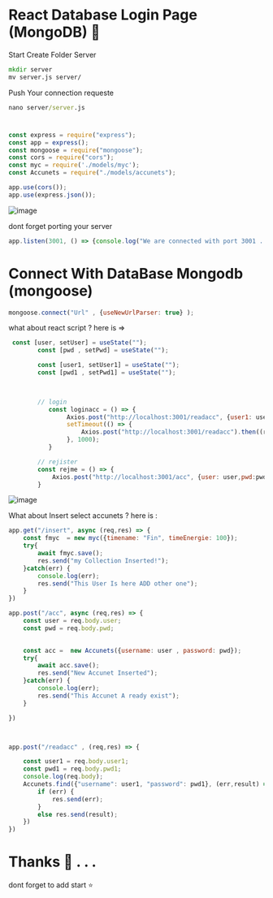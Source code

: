 # React Database Login Page (MongoDB) 🍃

Start Create Folder Server 
```cmd
mkdir server
mv server.js server/
```
Push Your connection requeste
```cmd
nano server/server.js
```
#
```js
const express = require("express");
const app = express();
const mongoose = require("mongoose");
const cors = require("cors");
const myc = require('./models/myc');
const Accunets = require("./models/accunets");

app.use(cors());
app.use(express.json());
```
![image](https://user-images.githubusercontent.com/74735976/213485565-08c92a63-4462-4565-bb0e-18aa3cb78f16.png)


dont forget porting your server 
```js
app.listen(3001, () => {console.log("We are connected with port 3001 ...");})
```
# Connect With DataBase Mongodb (mongoose)
```js
mongoose.connect("Url" , {useNewUrlParser: true} );
```

what about react script ?
here is => 
```js
 const [user, setUser] = useState("");
        const [pwd , setPwd] = useState("");

        const [user1, setUser1] = useState("");
        const [pwd1 , setPwd1] = useState("");

      

        // login
           const loginacc = () => {
                Axios.post("http://localhost:3001/readacc", {user1: user1,pwd1:pwd1}).then(() => {console.log("Success")})
                setTimeout(() => {
                    Axios.post("http://localhost:3001/readacc").then((response) => {console.log(response.data)})
                }, 1000);
           }

        // rejister
        const rejme = () => {
            Axios.post("http://localhost:3001/acc", {user: user,pwd:pwd}).then(() => {console.log("Success")})
        }
```

![image](https://user-images.githubusercontent.com/74735976/213483887-fff7d9f0-932c-44e5-80cf-c5ed73b3f0cf.png)

What about Insert select accunets ?
here is : 
```js
app.get("/insert", async (req,res) => {
    const fmyc  = new myc({timename: "Fin", timeEnergie: 100});
    try{
        await fmyc.save();
        res.send("my Collection Inserted!");
    }catch(err) {
        console.log(err);
        res.send("This User Is here ADD other one");
    }
})

app.post("/acc", async (req,res) => {
    const user = req.body.user;
    const pwd = req.body.pwd;
    

    const acc =  new Accunets({username: user , password: pwd});
    try{
        await acc.save();
        res.send("New Accunet Inserted");
    }catch(err) {
        console.log(err);
        res.send("This Accunet A ready exist");
    }

})



app.post("/readacc" , (req,res) => {

    const user1 = req.body.user1;
    const pwd1 = req.body.pwd1;
    console.log(req.body);
    Accunets.find({"username": user1, "password": pwd1}, (err,result) => {
        if (err) {
            res.send(err);
        }
        else res.send(result);
    })
})
```
# Thanks 🌹 . . . 
dont forget to add start ⭐
#
